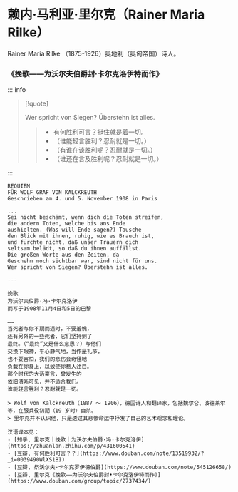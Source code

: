 # 赖内·马利亚·里尔克（Rainer Maria Rilke）

Rainer Maria Rilke （1875-1926）奥地利（奥匈帝国）诗人。

### 《挽歌——为沃尔夫伯爵封·卡尔克洛伊特而作》

::: info

> [!quote]
>
> Wer spricht von Siegen? Überstehn ist alles.
>
> > - 有何胜利可言？挺住就是着一切。
> > - （谁能轻言胜利？忍耐就是一切。）
> > - （有谁在谈胜利呢？忍耐就是一切。）
> > - （谁还在言及胜利呢？忍耐就是一切。）

:::

```
REQUIEM
FÜR WOLF GRAF VON KALCKREUTH
Geschrieben am 4. und 5. November 1908 in Paris

...
Sei nicht beschämt, wenn dich die Toten streifen,
die andern Toten, welche bis ans Ende
aushielten. (Was will Ende sagen?) Tausche
den Blick mit ihnen, ruhig, wie es Brauch ist,
und fürchte nicht, daß unser Trauern dich
seltsam belädt, so daß du ihnen auffällst.
Die großen Worte aus den Zeiten, da
Geschehn noch sichtbar war, sind nicht für uns.
Wer spricht von Siegen? Überstehn ist alles.

---

挽歌
为沃尔夫伯爵·冯·卡尔克洛伊
而写于1908年11月4日和5日的巴黎

……
当死者与你不期而遇时，不要羞愧，
还有另外的一些死者，它们坚持到了
最终。（“最终”又是什么意思？）与他们
交换下眼神，平心静气地，当作是礼节，
也不要害怕，我们的悲伤会奇怪地
负载在你身上，以致使你惹人注目。
那个时代的大话豪言，曾发生的
依旧清晰可见，并不适合我们。
谁能轻言胜利？忍耐就是一切。

> Wolf von Kalckreuth（1887 ～ 1906），德国诗人和翻译家，包括魏尔仑、波德莱尔等，在服兵役初期（19 岁时）自杀。
> 里尔克并不认识他，只是透过其悲惨命运中抒发了自己的艺术观念和理论。

汉语译本见：
- [知乎, 里尔克｜挽歌｜为沃尔夫伯爵·冯·卡尔克洛伊](https://zhuanlan.zhihu.com/p/431600541)
- [豆瓣, 有何胜利可言？？](https://www.douban.com/note/13519932/?_i=0039490WlXS1BI)
- [豆瓣, 祭沃尔夫·卡尔克罗伊德伯爵](https://www.douban.com/note/545126658/)
- [豆瓣, 里尔克《挽歌——为沃尔夫伯爵封•卡尔克洛伊特而作》](https://www.douban.com/group/topic/2737434/)
```
